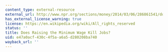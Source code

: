 ```yaml
---
content_type: external-resource
external_url: http://www.npr.org/sections/money/2014/03/06/286861541/does-raising-the-minimum-wage-kill-jobs
has_external_license_warning: true
license: https://en.wikipedia.org/wiki/All_rights_reserved
status: ''
title: Does Raising the Minimum Wage Kill Jobs?
uid: e47a0acf-430c-4f5a-a6a5-d280208ba740
wayback_url: ''
---
```

